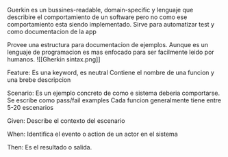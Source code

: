Guerkin es un  bussines-readable, domain-specific y lenguaje que describire el comportamiento de un software pero no como ese comportamiento esta siendo implementado.
Sirve para automatizar test y como documentacion de la app

Provee una estructura para documentacion de ejemplos.
Aunque es un lenguaje de programacion es mas enfocado para ser facilmente leido por humanos.
![[Gherkin sintax.png]]

Feature: 
Es una keyword, es neutral
Contiene el nombre de una funcion y una brebe descripcion

Scenario:
Es un ejemplo concreto de como e sistema deberia comportarse.
Se escribe como pass/fail examples
Cada funcion generalmente tiene entre 5-20 escenarios

Given:
Describe el contexto del escenario

When:
Identifica el evento o action de un actor en el sistema

Then:
Es el resultado o salida.